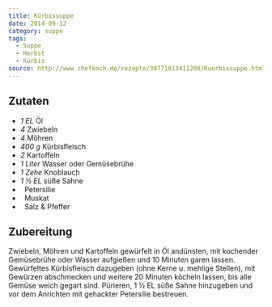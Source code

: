 ```yaml
---
title: Kürbissuppe
date: 2014-09-12
category: suppe
tags: 
  - Suppe
  - Herbst
  - Kürbis
source: http://www.chefkoch.de/rezepte/39771013411208/Kuerbissuppe.html
---
```


## Zutaten
- *1 EL* Öl
- *4* 	 Zwiebeln
- *4* 	 Möhren
- *400 g*	 Kürbisfleisch
- *2* 	 Kartoffeln
- *1 Liter* Wasser oder Gemüsebrühe
- *1 Zehe*	 Knoblauch
- *1 ½ EL*	 süße Sahne
- *&nbsp;* Petersilie
- *&nbsp;* Muskat
- *&nbsp;* Salz & Pfeffer

## Zubereitung
Zwiebeln, Möhren und Kartoffeln gewürfelt in Öl andünsten, mit kochender Gemüsebrühe oder Wasser aufgießen und 10 Minuten garen lassen. Gewürfeltes Kürbisfleisch dazugeben (ohne Kerne u. mehlige Stellen), mit Gewürzen abschmecken und weitere 20 Minuten köcheln lassen, bis alle Gemüse weich gegart sind. Pürieren, 1 ½ EL süße Sahne hinzugeben und vor dem Anrichten mit gehackter Petersilie bestreuen.